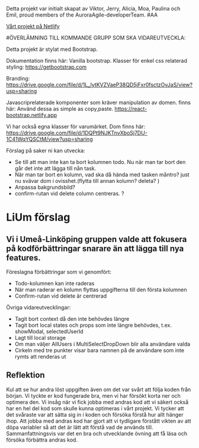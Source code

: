 Detta projekt var initialt skapat av Viktor, Jerry, Alicia, Moa, Paulina och Emil, proud members of the AuroraAgile-developerTeam. #AA

[Vårt projekt på Netlify](https://auroraagile.netlify.app/)

#ÖVERLÄMNING TILL KOMMANDE GRUPP SOM SKA VIDAREUTVECKLA:

Detta projekt är stylat med Bootstrap.

Dokumentation finns här: Vanilla bootstrap. Klasser för enkel css relaterad styling: https://getbootstrap.com

Branding: https://drive.google.com/file/d/1L_IytKVZVaeP38QD5jFxr0fsctzOvJaS/view?usp=sharing

Javascriprelaterade komponenter som kräver manipulation av domen. finns här: Använd dessa as simple as copy,paste. https://react-bootstrap.netlify.app

Vi har också egna klasser för varumärket. Dom finns här: https://drive.google.com/file/d/1DQPt9NJKTnvXboSj7DU-1C41WqYQSCtM/view?usp=sharing

Förslag på saker ni kan utvecka:

- Se till att man inte kan ta bort kolumnen todo. Nu när man tar bort den går det inte att lägga till nån task.
- När man tar bort en kolumn, vad ska då hända med tasken måntro? just nu svävar dom i ovisshet.(flytta till annan kolumn? deleta? )
- Anpassa bakgrundsbild?
- confirm-rutan vid delete column centreras. ?

# LiUm förslag

## Vi i Umeå-Linköping gruppen valde att fokusera på kodförbättringar snarare än att lägga till nya features.

Föreslagna förbättringar som vi genomfört:

- Todo-kolumnen kan inte raderas
- När man raderar en kolumn flyttas uppgifterna till den första kolumnen
- Confirm-rutan vid delete är centrerad

Övriga vidareutvecklingar:

- Tagit bort context då den inte behövdes längre
- Tagit bort local states och props som inte längre behövdes, t.ex. showModal, selectedUserId
- Lagt till local storage
- Om man väljer AllUsers i MultiSelectDropDown blir alla användare valda
- Cirkeln med tre punkter visar bara namnen på de användare som inte rymts att renderas ut

## Reflektion

Kul att se hur andra löst uppgiften även om det var svårt att följa koden från början. Vi tyckte er kod fungerade bra, men vi har försökt korta ner och optimera den. Vi insåg när vi fick jobba med andras kod att vi säkert också har en hel del kod som skulle kunna optimeras i vårt projekt. Vi tycker att det svåraste var att sätta sig in i koden och försöka förstå hur allt hänger ihop. Att jobba med andras kod har gjort att vi tydligare förstått vikten av att döpa variabler så att det är lätt att förstå vad de används till. Sammanfattningsvis var det en bra och utvecklande övning att få läsa och försöka förbättra andras kod.
